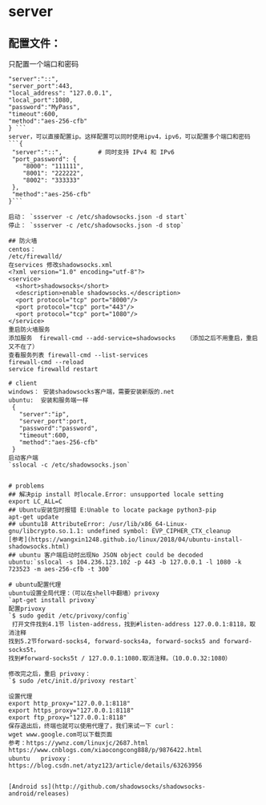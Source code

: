 # server
## 配置文件：  
只配置一个端口和密码  
```{
"server":"::",
"server_port":443,
"local_address": "127.0.0.1",
"local_port":1080,
"password":"MyPass",
"timeout":600,
"method":"aes-256-cfb"
} ```  
server，可以直接配置ip。这样配置可以同时使用ipv4，ipv6，可以配置多个端口和密码  
```{
 "server":"::",          # 同时支持 IPv4 和 IPv6
 "port_password": {
    "8000": "111111",
    "8001": "222222",
    "8002": "333333"
 },
 "method":"aes-256-cfb"
}```

启动： `ssserver -c /etc/shadowsocks.json -d start`  
停止： `ssserver -c /etc/shadowsocks.json -d stop`  

## 防火墙  
centos：  
/etc/firewalld/  
在services 修改shadowsocks.xml  
<?xml version="1.0" encoding="utf-8"?>
<service>
  <short>shadowsocks</short>
  <description>enable shadowsocks.</description>
  <port protocol="tcp" port="8000"/>
  <port protocol="tcp" port="443"/>
  <port protocol="tcp" port="1080"/>
</service>
重启防火墙服务
添加服务  firewall-cmd --add-service=shadowsocks   （添加之后不用重启，重启又不在了）
查看服务列表 firewall-cmd --list-services
firewall-cmd --reload
service firewalld restart 

# client
windows： 安装shadowsocks客户端，需要安装新版的.net  
ubuntu:  安装和服务端一样  
 {
   "server":"ip",
   "server_port":port,
   "password":"password",
   "timeout":600,
   "method":"aes-256-cfb"
 }
启动客户端  
`sslocal -c /etc/shadowsocks.json`  


# problems
## 解决pip install 时locale.Error: unsupported locale setting  
export LC_ALL=C   
## Ubuntu安装包时报错 E:Unable to locate package python3-pip    
apt-get update  
## ubuntu18 AttributeError: /usr/lib/x86_64-Linux-gnu/libcrypto.so.1.1: undefined symbol: EVP_CIPHER_CTX_cleanup
[参考](https://wangxin1248.github.io/linux/2018/04/ubuntu-install-shadowsocks.html)
## ubuntu 客户端启动时出现No JSON object could be decoded  
ubuntu:`sslocal -s 104.236.123.102 -p 443 -b 127.0.0.1 -l 1080 -k 723523 -m aes-256-cfb -t 300`
 
# ubuntu配置代理  
ubuntu设置全局代理：（可以在shell中翻墙）privoxy  
`apt-get install privoxy`  
配置privoxy  
`$ sudo gedit /etc/privoxy/config`  
 打开文件找到4.1节 listen-address，找到#listen-address 127.0.0.1:8118，取消注释  
找到5.2节forward-socks4, forward-socks4a, forward-socks5 and forward-socks5t，  
找到#forward-socks5t / 127.0.0.1:1080.取消注释。（10.0.0.32:1080）  

修改完之后，重启 privoxy：  
`$ sudo /etc/init.d/privoxy restart`  

设置代理  
export http_proxy="127.0.0.1:8118"  
export https_proxy="127.0.0.1:8118"  
export ftp_proxy="127.0.0.1:8118"  
保存退出后，终端也就可以使用代理了，我们来试一下 curl：  
wget www.google.com可以下载页面  
参考：https://ywnz.com/linuxjc/2687.html  
https://www.cnblogs.com/xiaocongcong888/p/9876422.html  
ubuntu   privoxy：https://blog.csdn.net/atyz123/article/details/63263956


[Android ss](http://github.com/shadowsocks/shadowsocks-android/releases)


